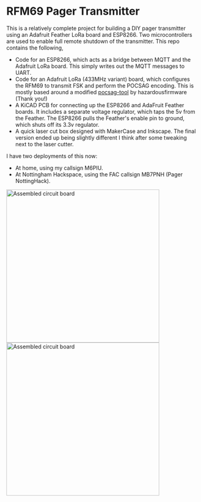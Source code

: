 # RFM69 Pager Transmitter

This is a relatively complete project for building a DIY pager transmitter using 
an Adafruit Feather LoRa board and ESP8266. Two microcontrollers are used to enable
full remote shutdown of the transmitter. This repo contains the following,

* Code for an ESP8266, which acts as a bridge between MQTT and the Adafruit LoRa
  board. This simply writes out the MQTT messages to UART.
* Code for an Adafruit LoRa (433MHz variant) board, which configures the RFM69 to
  transmit FSK and perform the POCSAG encoding. This is mostly based around a
  modified [pocsag-tool](https://github.com/hazardousfirmware/pocsag-tool/blob/main/pocsag.c)
  by hazardousfirmware (Thank you!)
* A KiCAD PCB for connecting up the ESP8266 and AdaFruit Feather boards. It includes
  a separate voltage regulator, which taps the 5v from the Feather. The ESP8266 pulls
  the Feather's enable pin to ground, which shuts off its 3.3v regulator.
* A quick laser cut box designed with MakerCase and Inkscape. The final version ended
  up being slightly different I think after some tweaking next to the laser cutter.

I have two deployments of this now:

- At home, using my callsign M6PIU.
- At Nottingham Hackspace, using the FAC callsign MB7PNH (Pager NottingHack).

<img src="https://wiki.nottinghack.org.uk/images/d/dc/MB7PNH.JPG" alt="Assembled circuit board" width="400" />
<img src="https://aaronsplace.co.uk/blog/img/pager-tx/img_1592.jpg" alt="Assembled circuit board" width="400" />

